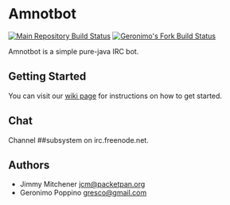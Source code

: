 # Amnotbot
[![Main Repository Build Status](https://travis-ci.org/amnotbot/amnotbot.svg?branch=master)](https://travis-ci.org/amnotbot/amnotbot)
[![Geronimo's Fork Build Status](https://travis-ci.org/gresco/amnotbot.svg?branch=master)](https://travis-ci.org/gresco/amnotbot)

Amnotbot is a simple pure-java IRC bot.

## Getting Started
You can visit our [wiki page](https://github.com/amnotbot/amnotbot/wiki) for
instructions on how to get started.

## Chat
Channel ##subsystem on irc.freenode.net.

## Authors

* Jimmy Mitchener <jcm@packetpan.org>
* Geronimo Poppino <gresco@gmail.com>
